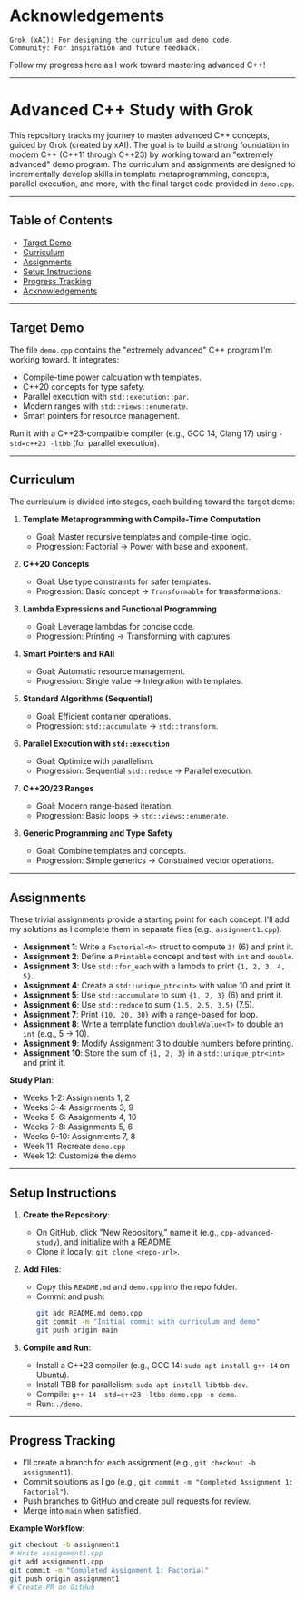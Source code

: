 # Acknowledgements

    Grok (xAI): For designing the curriculum and demo code.
    Community: For inspiration and future feedback.

Follow my progress here as I work toward mastering advanced C++!

---

# Advanced C++ Study with Grok

This repository tracks my journey to master advanced C++ concepts, guided by Grok (created by xAI). The goal is to build a strong foundation in modern C++ (C++11 through C++23) by working toward an "extremely advanced" demo program. The curriculum and assignments are designed to incrementally develop skills in template metaprogramming, concepts, parallel execution, and more, with the final target code provided in `demo.cpp`.

---

## Table of Contents
- [Target Demo](#target-demo)
- [Curriculum](#curriculum)
- [Assignments](#assignments)
- [Setup Instructions](#setup-instructions)
- [Progress Tracking](#progress-tracking)
- [Acknowledgements](#acknowledgements)

---

## Target Demo
The file `demo.cpp` contains the "extremely advanced" C++ program I’m working toward. It integrates:
- Compile-time power calculation with templates.
- C++20 concepts for type safety.
- Parallel execution with `std::execution::par`.
- Modern ranges with `std::views::enumerate`.
- Smart pointers for resource management.

Run it with a C++23-compatible compiler (e.g., GCC 14, Clang 17) using `-std=c++23 -ltbb` (for parallel execution).

---

## Curriculum
The curriculum is divided into stages, each building toward the target demo:

1. **Template Metaprogramming with Compile-Time Computation**
   - Goal: Master recursive templates and compile-time logic.
   - Progression: Factorial → Power with base and exponent.

2. **C++20 Concepts**
   - Goal: Use type constraints for safer templates.
   - Progression: Basic concept → `Transformable` for transformations.

3. **Lambda Expressions and Functional Programming**
   - Goal: Leverage lambdas for concise code.
   - Progression: Printing → Transforming with captures.

4. **Smart Pointers and RAII**
   - Goal: Automatic resource management.
   - Progression: Single value → Integration with templates.

5. **Standard Algorithms (Sequential)**
   - Goal: Efficient container operations.
   - Progression: `std::accumulate` → `std::transform`.

6. **Parallel Execution with `std::execution`**
   - Goal: Optimize with parallelism.
   - Progression: Sequential `std::reduce` → Parallel execution.

7. **C++20/23 Ranges**
   - Goal: Modern range-based iteration.
   - Progression: Basic loops → `std::views::enumerate`.

8. **Generic Programming and Type Safety**
   - Goal: Combine templates and concepts.
   - Progression: Simple generics → Constrained vector operations.

---

## Assignments
These trivial assignments provide a starting point for each concept. I’ll add my solutions as I complete them in separate files (e.g., `assignment1.cpp`).

- **Assignment 1**: Write a `Factorial<N>` struct to compute `3!` (6) and print it.
- **Assignment 2**: Define a `Printable` concept and test with `int` and `double`.
- **Assignment 3**: Use `std::for_each` with a lambda to print `{1, 2, 3, 4, 5}`.
- **Assignment 4**: Create a `std::unique_ptr<int>` with value 10 and print it.
- **Assignment 5**: Use `std::accumulate` to sum `{1, 2, 3}` (6) and print it.
- **Assignment 6**: Use `std::reduce` to sum `{1.5, 2.5, 3.5}` (7.5).
- **Assignment 7**: Print `{10, 20, 30}` with a range-based for loop.
- **Assignment 8**: Write a template function `doubleValue<T>` to double an `int` (e.g., 5 → 10).
- **Assignment 9**: Modify Assignment 3 to double numbers before printing.
- **Assignment 10**: Store the sum of `{1, 2, 3}` in a `std::unique_ptr<int>` and print it.

**Study Plan**:
- Weeks 1-2: Assignments 1, 2
- Weeks 3-4: Assignments 3, 9
- Weeks 5-6: Assignments 4, 10
- Weeks 7-8: Assignments 5, 6
- Weeks 9-10: Assignments 7, 8
- Week 11: Recreate `demo.cpp`
- Week 12: Customize the demo

---

## Setup Instructions
1. **Create the Repository**:
   - On GitHub, click "New Repository," name it (e.g., `cpp-advanced-study`), and initialize with a README.
   - Clone it locally: `git clone <repo-url>`.

2. **Add Files**:
   - Copy this `README.md` and `demo.cpp` into the repo folder.
   - Commit and push:
     ```bash
     git add README.md demo.cpp
     git commit -m "Initial commit with curriculum and demo"
     git push origin main
     ```

3. **Compile and Run**:
   - Install a C++23 compiler (e.g., GCC 14: `sudo apt install g++-14` on Ubuntu).
   - Install TBB for parallelism: `sudo apt install libtbb-dev`.
   - Compile: `g++-14 -std=c++23 -ltbb demo.cpp -o demo`.
   - Run: `./demo`.

---

## Progress Tracking
- I’ll create a branch for each assignment (e.g., `git checkout -b assignment1`).
- Commit solutions as I go (e.g., `git commit -m "Completed Assignment 1: Factorial"`).
- Push branches to GitHub and create pull requests for review.
- Merge into `main` when satisfied.

**Example Workflow**:
```bash
git checkout -b assignment1
# Write assignment1.cpp
git add assignment1.cpp
git commit -m "Completed Assignment 1: Factorial"
git push origin assignment1
# Create PR on GitHub